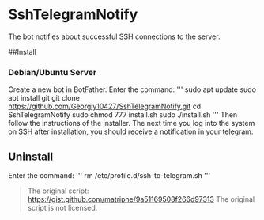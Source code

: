# SshTelegramNotify
The bot notifies about successful SSH connections to the server.

##Install
### Debian/Ubuntu Server <br> </h3>
Create a new bot in BotFather.
Enter the command:
'''
sudo apt update 
sudo apt install git 
git clone https://github.com/Georgiy10427/SshTelegramNotify.git 
cd SshTelegramNotify 
sudo chmod 777 install.sh 
sudo ./install.sh 
'''
Then follow the instructions of the installer.
The next time you log into the system on SSH after installation, you should receive a notification in your telegram.
## Uninstall 
Enter the command:
'''
  rm /etc/profile.d/ssh-to-telegram.sh
'''
> The original script: https://gist.github.com/matriphe/9a51169508f266d97313 
The original script is not licensed.
